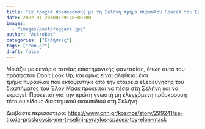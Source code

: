 ```yaml
---
title: "Σε τροχιά πρόσκρουσης με τη Σελήνη τμήμα πυραύλου SpaceX του Έλον Μασκ"
date: 2022-01-28T00:29:48+00:00
images:
  - "images/post/feggari.jpg"
author: "AstroBot"
categories: ["Ειδήσεις"]
tags: ["cnn.gr"]
draft: false
---
```


Μοιάζει με σενάριο ταινίας επιστημονικής φαντασίας, όπως αυτό του πρόσφατου Don’t Look Up, και όμως είναι αλήθεια: ένα τμήμα πυραύλου που εκτοξεύτηκε από την εταιρεία εξερεύνησης του διαστήματος του Έλον Μασκ πρόκειται να πέσει στη Σελήνη και να εκραγεί. Πρόκειται για την πρώτη γνωστή μη ελεγχόμενη πρόσκρουση τέτοιου είδους διαστημικού σκουπιδιού στη Σελήνη.

Διαβάστε περισσότερα: https://www.cnn.gr/kosmos/story/299241/se-troxia-proskroysis-me-ti-selini-pyraylos-spacex-toy-elon-mask
